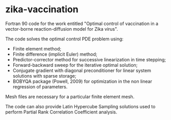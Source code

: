 # zika-vaccination
Fortran 90 code for the work entitled "Optimal control of vaccination in a vector-borne reaction-diffusion model for Zika virus".

The code solves the optimal control PDE problem using:
- Finite element method;
- Finite difference (implicit Euler) method;
- Predictor-corrector method for successive linearization in time stepping;
- Forward-backward sweep for the iterative optimal solution;
- Conjugate gradient with diagonal preconditioner for linear system solutions with sparse storage;
- BOBYQA package (Powell, 2009) for optimization in the non linear regression of parameters.

Mesh files are necessary for a particular finite element mesh.

The code can also provide Latin Hypercube Sampling solutions used to perform Partial Rank Correlation Coefficient analysis.
